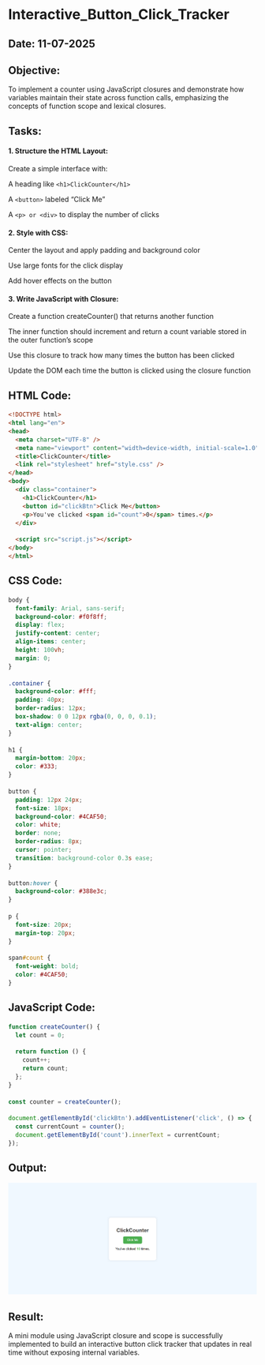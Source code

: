 # Interactive_Button_Click_Tracker
## Date: 11-07-2025
## Objective:
To implement a counter using JavaScript closures and demonstrate how variables maintain their state across function calls, emphasizing the concepts of function scope and lexical closures.

## Tasks:

#### 1. Structure the HTML Layout:
Create a simple interface with:

A heading like ```<h1>ClickCounter</h1>```

A ```<button>``` labeled “Click Me”

A ```<p> or <div>``` to display the number of clicks

#### 2. Style with CSS:
Center the layout and apply padding and background color

Use large fonts for the click display

Add hover effects on the button

#### 3. Write JavaScript with Closure:
Create a function createCounter() that returns another function

The inner function should increment and return a count variable stored in the outer function’s scope

Use this closure to track how many times the button has been clicked

Update the DOM each time the button is clicked using the closure function
## HTML Code:
```html
<!DOCTYPE html>
<html lang="en">
<head>
  <meta charset="UTF-8" />
  <meta name="viewport" content="width=device-width, initial-scale=1.0"/>
  <title>ClickCounter</title>
  <link rel="stylesheet" href="style.css" />
</head>
<body>
  <div class="container">
    <h1>ClickCounter</h1>
    <button id="clickBtn">Click Me</button>
    <p>You've clicked <span id="count">0</span> times.</p>
  </div>

  <script src="script.js"></script>
</body>
</html>
```
## CSS Code:
```css
body {
  font-family: Arial, sans-serif;
  background-color: #f0f8ff;
  display: flex;
  justify-content: center;
  align-items: center;
  height: 100vh;
  margin: 0;
}

.container {
  background-color: #fff;
  padding: 40px;
  border-radius: 12px;
  box-shadow: 0 0 12px rgba(0, 0, 0, 0.1);
  text-align: center;
}

h1 {
  margin-bottom: 20px;
  color: #333;
}

button {
  padding: 12px 24px;
  font-size: 18px;
  background-color: #4CAF50;
  color: white;
  border: none;
  border-radius: 8px;
  cursor: pointer;
  transition: background-color 0.3s ease;
}

button:hover {
  background-color: #388e3c;
}

p {
  font-size: 20px;
  margin-top: 20px;
}

span#count {
  font-weight: bold;
  color: #4CAF50;
}
```
## JavaScript Code:
```js
function createCounter() {
  let count = 0; 

  return function () {
    count++;
    return count;
  };
}

const counter = createCounter();

document.getElementById('clickBtn').addEventListener('click', () => {
  const currentCount = counter(); 
  document.getElementById('count').innerText = currentCount;
});
```
## Output:
![alt text](Output.png)
## Result:
A mini module using JavaScript closure and scope is successfully implemented to build an interactive button click tracker that updates in real time without exposing internal variables.
